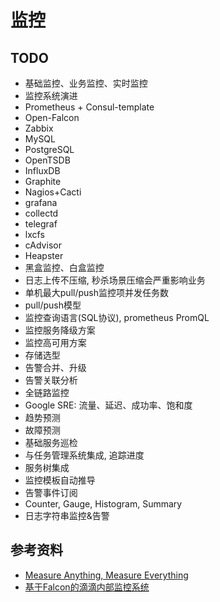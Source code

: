# 监控


## TODO

* 基础监控、业务监控、实时监控
* 监控系统演进
* Prometheus + Consul-template
* Open-Falcon
* Zabbix
* MySQL
* PostgreSQL
* OpenTSDB
* InfluxDB
* Graphite
* Nagios+Cacti
* grafana
* collectd
* telegraf
* lxcfs
* cAdvisor
* Heapster
* 黑盒监控、白盒监控
* 日志上传不压缩, 秒杀场景压缩会严重影响业务
* 单机最大pull/push监控项并发任务数
* pull/push模型
* 监控查询语言(SQL协议), prometheus PromQL
* 监控服务降级方案
* 监控高可用方案
* 存储选型
* 告警合并、升级
* 告警关联分析
* 全链路监控
* Google SRE: 流量、延迟、成功率、饱和度
* 趋势预测
* 故障预测
* 基础服务巡检
* 与任务管理系统集成, 追踪进度
* 服务树集成
* 监控模板自动推导
* 告警事件订阅
* Counter, Gauge, Histogram, Summary
* 日志字符串监控&告警

## 参考资料

* [Measure Anything, Measure Everything](https://codeascraft.com/2011/02/15/measure-anything-measure-everything)
* [基于Falcon的滴滴内部监控系统](https://mp.weixin.qq.com/s/t0LNdHQg7lv-_9nLlPHC5Q)
